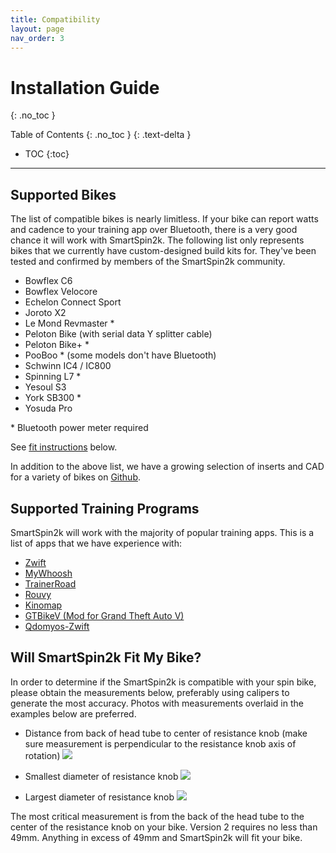 ```yaml
---
title: Compatibility
layout: page
nav_order: 3
---
```

# Installation Guide
{: .no_toc }

Table of Contents
{: .no_toc }
{: .text-delta }
- TOC
{:toc}
---

## Supported Bikes

The list of compatible bikes is nearly limitless. If your bike can report watts and cadence to your training app over Bluetooth, there is a very good chance it will work with SmartSpin2k. The following list only represents bikes that we currently have custom-designed build kits for. They've been tested and confirmed by members of the SmartSpin2k community.  


* Bowflex C6
* Bowflex Velocore
* Echelon Connect Sport
* Joroto X2
* Le Mond Revmaster \*
* Peloton Bike (with serial data Y splitter cable)
* Peloton Bike+ \*
* PooBoo \* (some models don't have Bluetooth)
* Schwinn IC4 / IC800
* Spinning L7 \*
* Yesoul S3
* York SB300 \*
* Yosuda Pro

\* Bluetooth power meter required

See [fit instructions](#will-ss2k-fit-my-bike) below. 

In addition to the above list, we have a growing selection of inserts and CAD for a variety of bikes on [Github](https://github.com/doudar/SmartSpin2k/tree/develop/Hardware/Common%20Assets/Inserts).

## Supported Training Programs
SmartSpin2k will work with the majority of popular training apps.  This is a list of apps that we have experience with:
* [Zwift](https://www.zwift.com/)
* [MyWhoosh](https://www.mywhoosh.com/)
* [TrainerRoad](https://www.trainerroad.com/)
* [Rouvy](https://www.kinomap.com/)
* [Kinomap](https://www.kinomap.com/)
* [GTBikeV (Mod for Grand Theft Auto V)](https://www.gtbikev.com/)
* [Qdomyos-Zwift](https://www.qzfitness.com/)

## Will SmartSpin2k Fit My Bike?

In order to determine if the SmartSpin2k is compatible with your spin bike, please obtain the measurements below, preferably using calipers to generate the most accuracy. Photos with measurements overlaid in the examples below are preferred.

* Distance from back of head tube to center of resistance knob (make sure measurement is perpendicular to the resistance knob axis of rotation)
![](https://github.com/doudar/SmartSpin2k/blob/master/Hardware/Inserts/Design_Reference_Photos/HMC_side_view_knob_distance.jpg?raw=true)

* Smallest diameter of resistance knob
![](https://github.com/doudar/SmartSpin2k/blob/master/Hardware/Inserts/Design_Reference_Photos/HMC-top-view-inner-diameter.jpg?raw=true)

* Largest diameter of resistance knob
![](https://github.com/doudar/SmartSpin2k/blob/master/Hardware/Inserts/Design_Reference_Photos/HMC_top_view.jpg?raw=true)

The most critical measurement is from the back of the head tube to the center of the resistance knob on your bike. Version 2 requires no less than 49mm. Anything in excess of 49mm and SmartSpin2k will fit your bike. 
